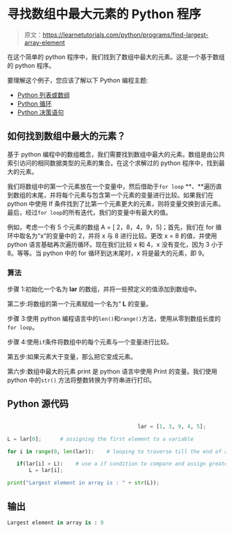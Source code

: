 # 寻找数组中最大元素的 Python 程序

> 原文：<https://learnetutorials.com/python/programs/find-largest-array-element>

在这个简单的 python 程序中，我们找到了数组中最大的元素。这是一个基于数组的 python 程序。

要理解这个例子，您应该了解以下 Python 编程主题:

*   [Python 列表或数组](../../python/python-lists "Python List")
*   [Python 循环](../../python/python-loop-tutorials "Loops in Python")
*   [Python 决策语句](../../python/decision-making-statements "Python decision making statements")

## 如何找到数组中最大的元素？

基于 python 编程中的数组概念，我们需要找到数组中最大的元素。数组是由公共索引访问的相同数据类型的元素的集合。在这个求解过的 python 程序中，找到最大的元素。

我们将数组中的第一个元素放在一个变量中，然后借助于`for loop` **、**遍历直到数组的末尾，并将每个元素与包含第一个元素的变量进行比较。如果我们在 python 中使用 If 条件找到了比第一个元素更大的元素，则将变量交换到该元素。最后，经过`for loop`的所有迭代，我们的变量中有最大的值。

例如，考虑一个有 5 个元素的数组 A = [ 2，8，4，9，5]；首先，我们在 for 循环中取名为“x”的变量中的 2，并将 x 与 8 进行比较。更改 x = 8 的值，并使用 python 语言基础再次遍历循环。现在我们比较 x 和 4，x 没有变化，因为 3 小于 8。等等。当 python 中的 for 循环到达末尾时，x 将是最大的元素，即 9。

### 算法

步骤 1:初始化一个名为 **lar** 的数组，并将一些预定义的值添加到数组中。

第二步:将数组的第一个元素赋给一个名为“ **L** 的变量。

步骤 3:使用 python 编程语言中的`len()`和`range()`方法，使用从零到数组长度的`for loop`。

步骤 4:使用`if`条件将数组中的每个元素与一个变量进行比较。

第五步:如果元素大于变量，那么把它变成元素。

第六步:数组中最大的元素 print 是 python 语言中使用 Print 的变量。我们使用 python 中的`str()` 方法将整数转换为字符串进行打印。

## Python 源代码

```py

                                          lar = [1, 3, 9, 4, 5];     

L = lar[0];      # assigning the first element to a variable

for i in range(0, len(lar)):    # looping to traverse till the end of array  

   if(lar[i] > L):    # use a if condition to compare and assign greater value to variable L
       L = lar[i];    

print("Largest element in array is : " + str(L)); 

```

## 输出

```py
Largest element in array is : 9
```
